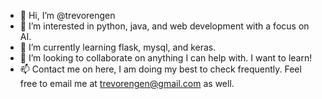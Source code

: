 - 👋 Hi, I’m @trevorengen
- 👀 I’m interested in python, java, and web development with a focus on AI.
- 🌱 I’m currently learning flask, mysql, and keras.
- 💞️ I’m looking to collaborate on anything I can help with. I want to learn!
- 📫 Contact me on here, I am doing my best to check frequently. Feel free to email me at trevorengen@gmail.com as well.
